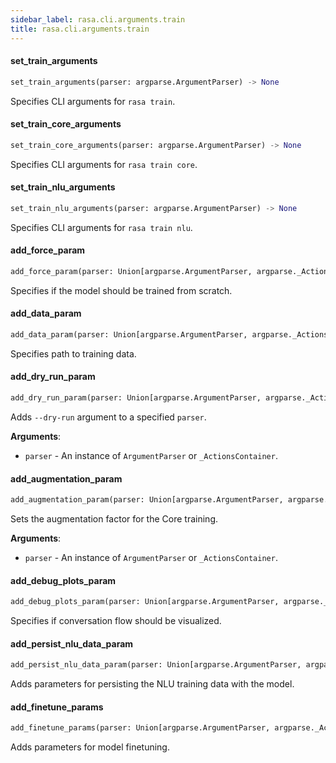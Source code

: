 ```yaml
---
sidebar_label: rasa.cli.arguments.train
title: rasa.cli.arguments.train
---
```

#### set\_train\_arguments

```python
set_train_arguments(parser: argparse.ArgumentParser) -> None
```

Specifies CLI arguments for `rasa train`.

#### set\_train\_core\_arguments

```python
set_train_core_arguments(parser: argparse.ArgumentParser) -> None
```

Specifies CLI arguments for `rasa train core`.

#### set\_train\_nlu\_arguments

```python
set_train_nlu_arguments(parser: argparse.ArgumentParser) -> None
```

Specifies CLI arguments for `rasa train nlu`.

#### add\_force\_param

```python
add_force_param(parser: Union[argparse.ArgumentParser, argparse._ActionsContainer]) -> None
```

Specifies if the model should be trained from scratch.

#### add\_data\_param

```python
add_data_param(parser: Union[argparse.ArgumentParser, argparse._ActionsContainer]) -> None
```

Specifies path to training data.

#### add\_dry\_run\_param

```python
add_dry_run_param(parser: Union[argparse.ArgumentParser, argparse._ActionsContainer]) -> None
```

Adds `--dry-run` argument to a specified `parser`.

**Arguments**:

- `parser` - An instance of `ArgumentParser` or `_ActionsContainer`.

#### add\_augmentation\_param

```python
add_augmentation_param(parser: Union[argparse.ArgumentParser, argparse._ActionsContainer]) -> None
```

Sets the augmentation factor for the Core training.

**Arguments**:

- `parser` - An instance of `ArgumentParser` or `_ActionsContainer`.

#### add\_debug\_plots\_param

```python
add_debug_plots_param(parser: Union[argparse.ArgumentParser, argparse._ActionsContainer]) -> None
```

Specifies if conversation flow should be visualized.

#### add\_persist\_nlu\_data\_param

```python
add_persist_nlu_data_param(parser: Union[argparse.ArgumentParser, argparse._ActionsContainer]) -> None
```

Adds parameters for persisting the NLU training data with the model.

#### add\_finetune\_params

```python
add_finetune_params(parser: Union[argparse.ArgumentParser, argparse._ActionsContainer]) -> None
```

Adds parameters for model finetuning.

